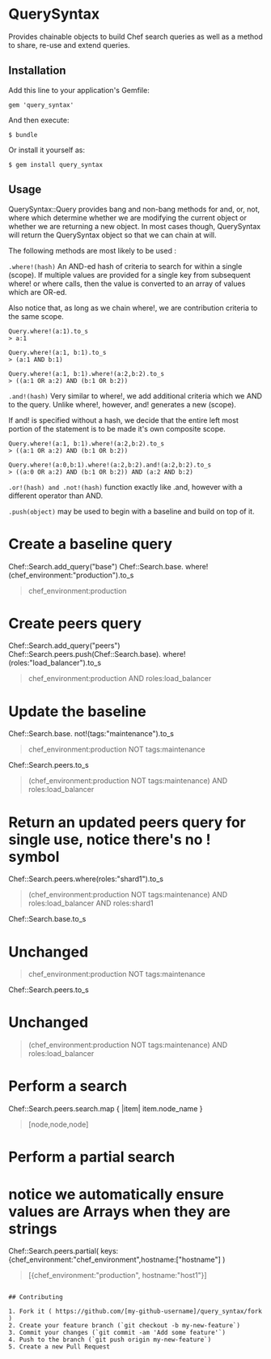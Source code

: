 # QuerySyntax

Provides chainable objects to build Chef search queries as well as a method to share, re-use and extend queries.

## Installation

Add this line to your application's Gemfile:

    gem 'query_syntax'

And then execute:

    $ bundle

Or install it yourself as:

    $ gem install query_syntax

## Usage

QuerySyntax::Query provides bang and non-bang methods for and, or, not, where which determine whether we are modifying the current object or whether we are returning a new object. In most cases though, QuerySyntax will return the QuerySyntax object so that we can chain at will.

The following methods are most likely to be used : 

`.where!(hash)` 
An AND-ed hash of criteria to search for within a single (scope). If multiple values are provided for a single key from subsequent where! or where calls, then the value is converted to an array of values which are OR-ed.

Also notice that, as long as we chain where!, we are contribution criteria to the same scope.

```
Query.where!(a:1).to_s
> a:1

Query.where!(a:1, b:1).to_s
> (a:1 AND b:1)

Query.where!(a:1, b:1).where!(a:2,b:2).to_s
> ((a:1 OR a:2) AND (b:1 OR b:2))
```

`.and!(hash)`
Very similar to where!, we add additional criteria which we AND to the query. Unlike where!, however, and! generates a new (scope).

If and! is specified without a hash, we decide that the entire left most portion of the statement is to be made it's own composite scope.

```
Query.where!(a:1, b:1).where!(a:2,b:2).to_s
> ((a:1 OR a:2) AND (b:1 OR b:2))

Query.where!(a:0,b:1).where!(a:2,b:2).and!(a:2,b:2).to_s
> ((a:0 OR a:2) AND (b:1 OR b:2)) AND (a:2 AND b:2)
```

`.or!(hash) and .not!(hash)` function exactly like .and, however with a different operator than AND.

`.push(object)` may be used to begin with a baseline and build on top of it.

# Create a baseline query
Chef::Search.add_query("base")
Chef::Search.base.
  where!(chef_environment:"production").to_s
> chef_environment:production

# Create peers query
Chef::Search.add_query("peers")
Chef::Search.peers.push(Chef::Search.base).
  where!(roles:"load_balancer").to_s
> chef_environment:production AND roles:load_balancer

# Update the baseline
Chef::Search.base.
  not!(tags:"maintenance").to_s
> chef_environment:production NOT tags:maintenance

Chef::Search.peers.to_s
> (chef_environment:production NOT tags:maintenance) AND roles:load_balancer

# Return an updated peers query for single use, notice there's no ! symbol
Chef::Search.peers.where(roles:"shard1").to_s
> (chef_environment:production NOT tags:maintenance) AND roles:load_balancer AND roles:shard1

Chef::Search.base.to_s
# Unchanged
> chef_environment:production NOT tags:maintenance

Chef::Search.peers.to_s
# Unchanged
> (chef_environment:production NOT tags:maintenance) AND roles:load_balancer

# Perform a search
Chef::Search.peers.search.map { |item| item.node_name }
> [node,node,node]

# Perform a partial search
# notice we automatically ensure values are Arrays when they are strings
Chef::Search.peers.partial(
  keys:{chef_environment:"chef_environment",hostname:["hostname"]
)
> [{chef_environment:"production", hostname:"host1"}]
```

## Contributing

1. Fork it ( https://github.com/[my-github-username]/query_syntax/fork )
2. Create your feature branch (`git checkout -b my-new-feature`)
3. Commit your changes (`git commit -am 'Add some feature'`)
4. Push to the branch (`git push origin my-new-feature`)
5. Create a new Pull Request
